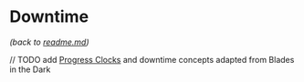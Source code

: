 # Downtime
_(back to [readme.md](readme.md))_

// TODO add [Progress Clocks](progressclocks.md) and downtime concepts adapted from Blades in the Dark
